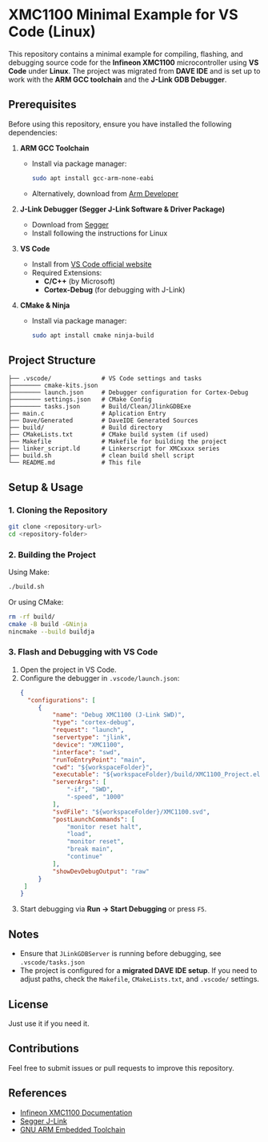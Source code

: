 # XMC1100 Minimal Example for VS Code (Linux)

This repository contains a minimal example for compiling, flashing, and debugging source code for the **Infineon XMC1100** microcontroller using **VS Code** under **Linux**. The project was migrated from **DAVE IDE** and is set up to work with the **ARM GCC toolchain** and the **J-Link GDB Debugger**.

## Prerequisites

Before using this repository, ensure you have installed the following dependencies:

1. **ARM GCC Toolchain**

   - Install via package manager:
     ```sh
     sudo apt install gcc-arm-none-eabi
     ```
   - Alternatively, download from [Arm Developer](https://developer.arm.com/tools-and-software/open-source-software/developer-tools/gnu-toolchain/gnu-rm)

2. **J-Link Debugger (Segger J-Link Software & Driver Package)**

   - Download from [Segger](https://www.segger.com/downloads/jlink/)
   - Install following the instructions for Linux

3. **VS Code**

   - Install from [VS Code official website](https://code.visualstudio.com/)
   - Required Extensions:
     - **C/C++** (by Microsoft)
     - **Cortex-Debug** (for debugging with J-Link)

4. **CMake & Ninja**

   - Install via package manager:
     ```sh
     sudo apt install cmake ninja-build
     ```

## Project Structure

```
├── .vscode/              # VS Code settings and tasks
├──────── cmake-kits.json
├──────── launch.json     # Debugger configuration for Cortex-Debug
├──────── settings.json   # CMake Config    
├──────── tasks.json      # Build/Clean/JlinkGDBExe
├── main.c                # Aplication Entry
├── Dave/Generated        # DaveIDE Generated Sources
├── build/                # Build directory
├── CMakeLists.txt        # CMake build system (if used)
├── Makefile              # Makefile for building the project
├── linker_script.ld      # Linkerscript for XMCxxxx series
├── build.sh              # clean build shell script
└── README.md             # This file
```

## Setup & Usage

### 1. Cloning the Repository

```sh
git clone <repository-url>
cd <repository-folder>
```

### 2. Building the Project

Using Make:

```sh
./build.sh
```

Or using CMake:

```sh
rm -rf build/
cmake -B build -GNinja
nincmake --build buildja
```

### 3. Flash and Debugging with VS Code

1. Open the project in VS Code.
2. Configure the debugger in `.vscode/launch.json`:
   ```json
   {
     "configurations": [
        {
            "name": "Debug XMC1100 (J-Link SWD)",
            "type": "cortex-debug",
            "request": "launch",
            "servertype": "jlink",
            "device": "XMC1100",
            "interface": "swd",
            "runToEntryPoint": "main",
            "cwd": "${workspaceFolder}",
            "executable": "${workspaceFolder}/build/XMC1100_Project.elf",
            "serverArgs": [
                "-if", "SWD",
                "-speed", "1000"
            ],
            "svdFile": "${workspaceFolder}/XMC1100.svd",
            "postLaunchCommands": [
                "monitor reset halt",
                "load",
                "monitor reset",
                "break main",
                "continue"
            ],
            "showDevDebugOutput": "raw"
        }
    ]
   }
   ```
3. Start debugging via **Run → Start Debugging** or press `F5`.

## Notes

- Ensure that `JLinkGDBServer` is running before debugging, see `.vscode/tasks.json`
- The project is configured for a **migrated DAVE IDE setup**. If you need to adjust paths, check the `Makefile`, `CMakeLists.txt`, and `.vscode/` settings.

## License

Just use it if you need it.

## Contributions

Feel free to submit issues or pull requests to improve this repository.

## References

- [Infineon XMC1100 Documentation](https://www.infineon.com/cms/en/product/microcontroller/32-bit-industrial-microcontroller-based-on-arm-cortex-m/xmc1000/xmc1100/)
- [Segger J-Link](https://www.segger.com/products/debug-probes/j-link/)
- [GNU ARM Embedded Toolchain](https://developer.arm.com/tools-and-software/open-source-software/developer-tools/gnu-toolchain/gnu-rm)

